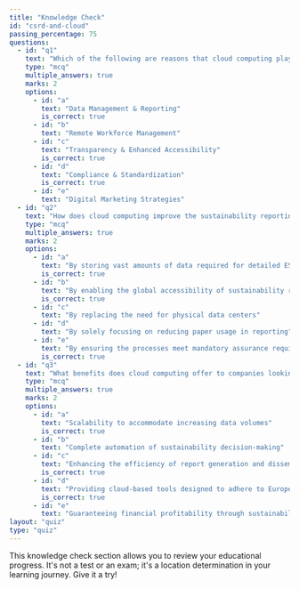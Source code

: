 ```yaml
---
title: "Knowledge Check"
id: "csrd-and-cloud"
passing_percentage: 75
questions:
  - id: "q1"
    text: "Which of the following are reasons that cloud computing plays a significant role in the context of the Corporate Sustainability Reporting Directive (CSRD)?"
    type: "mcq"
    multiple_answers: true
    marks: 2
    options:
      - id: "a"
        text: "Data Management & Reporting"
        is_correct: true
      - id: "b"
        text: "Remote Workforce Management"
      - id: "c"
        text: "Transparency & Enhanced Accessibility"
        is_correct: true
      - id: "d"
        text: "Compliance & Standardization"
        is_correct: true
      - id: "e"
        text: "Digital Marketing Strategies"
  - id: "q2"
    text: "How does cloud computing improve the sustainability reporting process according to the CSRD requirements?"
    type: "mcq"
    multiple_answers: true
    marks: 2
    options:
      - id: "a"
        text: "By storing vast amounts of data required for detailed ESG reporting"
        is_correct: true
      - id: "b"
        text: "By enabling the global accessibility of sustainability reports and data"
        is_correct: true
      - id: "c"
        text: "By replacing the need for physical data centers"
      - id: "d"
        text: "By solely focusing on reducing paper usage in reporting"
      - id: "e"
        text: "By ensuring the processes meet mandatory assurance requirements with auditable trails"
        is_correct: true
  - id: "q3"
    text: "What benefits does cloud computing offer to companies looking to comply with the CSRD?"
    type: "mcq"
    multiple_answers: true
    marks: 2
    options:
      - id: "a"
        text: "Scalability to accommodate increasing data volumes"
        is_correct: true
      - id: "b"
        text: "Complete automation of sustainability decision-making"
      - id: "c"
        text: "Enhancing the efficiency of report generation and dissemination"
        is_correct: true
      - id: "d"
        text: "Providing cloud-based tools designed to adhere to European sustainability reporting standards"
        is_correct: true
      - id: "e"
        text: "Guaranteeing financial profitability through sustainability initiatives"
layout: "quiz"
type: "quiz"
---
```

This knowledge check section allows you to review your educational progress. It's not a test or an exam; it's a location determination in your learning journey. Give it a try!
